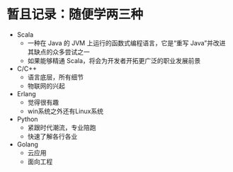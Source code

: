 #   暂且记录：随便学两三种
-   Scala
    -   一种在 Java 的 JVM 上运行的函数式编程语言，它是“重写 Java”并改进其缺点的众多尝试之一
    -   如果能够精通 Scala，将会为开发者开拓更广泛的职业发展前景
-   C/C++
    -   语言底层，所有细节
    -   物联网的兴起
-   Erlang
    -   觉得很有趣
    -   win系统之外还有Linux系统
-   Python
    -   紧跟时代潮流，专业陪跑
    -   快速了解各行各业
-   Golang
    -   云应用
    -   面向工程